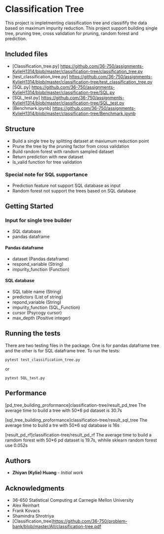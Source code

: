 # Classification Tree
This project is impletmenting classification tree and classifify the data based on maximum impurity reduction. This project support building single tree, pruning tree, cross validation for pruning, random forest and prediction. 

## Included files
* [Classification_tree.py] https://github.com/36-750/assignments-KylieH1314/blob/master/classification-tree/classification_tree.py
* [test_classification_tree.py] https://github.com/36-750/assignments-KylieH1314/blob/master/classification-tree/test_classification_tree.py
* [SQL.py] https://github.com/36-750/assignments-KylieH1314/blob/master/classification-tree/SQL.py
* [SQL_test.py] https://github.com/36-750/assignments-KylieH1314/blob/master/classification-tree/SQL_test.py
* [Benchmark.ipynb] https://github.com/36-750/assignments-KylieH1314/blob/master/classification-tree/Benchmark.ipynb

## Structure
* Build a single tree by splitting dataset at maxiumum reduction point
* Prune the tree by the pruning factor from cross validation 
* Build random forest with random sampled dataset
* Return prediction with new dataset
* Is_valid function for tree validation
### Special note for SQL supportance
* Prediction feature not support SQL database as input
* Random forest not support the trees based on SQL database

## Getting Started

### Input for single tree builder
* SQL database 
* pandas dataframe
#### Pandas dataframe
* dataset (Pandas dataframe)
* respond_variable (String)
* impurity_function (Function)
#### SQL database
* SQL table name (String)
* predictors (List of string)
* repond_variable (String)
* impurity_function (SQL_Function)
* cursor (Psycogy cursor)
* max_depth (Positive integer)

## Running the tests
There are two testing files in the package. One is for pandas dataframe tree and the other is for SQL dataframe tree. 
To run the tests:
```
pytest test_classification_tree.py
```
or 
```
pytest SQL_test.py
```

## Performance

[pd_tree_building_proformance]classification-tree/result_pd_tree
The average time to build a tree with 50*6 pd dataset is 30.7s

[sql_tree_building_proformance]classification-tree/result_sql_tree
The average time to build a tre with 50*6 sql database is 16s

[result_pd_rf]classification-tree/result_pd_rf
The average time to build a ramdom forest with 50*6 pd dataset is 19.7s, whhile sklearn random forest use 0.052s

## Authors

* **Zhiyan (Kylie) Huang** - *Initial work* 
## Acknowledgments
* 36-650 Statistical Computing at Carnegie Mellon University
* Alex Reinhart
* Frank Kovacs
* Shamindra Shrotriya
* [Classification_tree]https://github.com/36-750/problem-bank/blob/master/All/classification-tree.pdf
